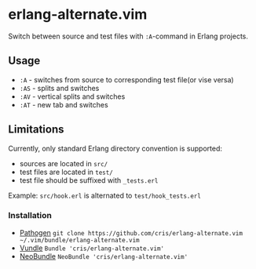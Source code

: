 # erlang-alternate.vim

Switch between source and test files with `:A`-command in Erlang projects.

## Usage

* `:A` - switches from source to corresponding test file(or vise versa)
* `:AS` - splits and switches
* `:AV` - vertical splits and switches
* `:AT` - new tab and switches

## Limitations

Currently, only standard Erlang directory convention is supported:

* sources are located in `src/`
* test files are located in `test/`
* test file should be suffixed with `_tests.erl`

Example: `src/hook.erl` is alternated to `test/hook_tests.erl`

### Installation

- [Pathogen][1] `git clone https://github.com/cris/erlang-alternate.vim ~/.vim/bundle/erlang-alternate.vim`
- [Vundle][2] `Bundle 'cris/erlang-alternate.vim'`
- [NeoBundle][3] `NeoBundle 'cris/erlang-alternate.vim'`

[1]: https://github.com/tpope/vim-pathogen
[2]: https://github.com/gmarik/vundle
[3]: https://github.com/Shougo/neobundle.vim
